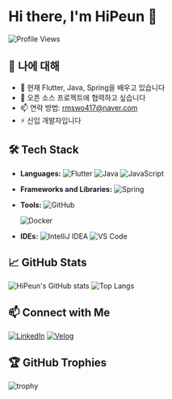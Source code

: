 # Hi there, I'm HiPeun 👋

![Profile Views](https://komarev.com/ghpvc/?username=HiPeun&color=blue)

## 🚀 나에 대해
- 🌱 현재 Flutter, Java, Spring을 배우고 있습니다
- 👯 오픈 소스 프로젝트에 협력하고 싶습니다
- 📫 연락 방법: rmswo417@naver.com
- ⚡ 신입 개발자입니다

## 🛠️ Tech Stack
- **Languages:**
  ![Flutter](https://img.shields.io/badge/Flutter-02569B?style=for-the-badge&logo=flutter&logoColor=white)
  ![Java](https://img.shields.io/badge/Java-007396?style=for-the-badge&logo=java&logoColor=white)
  ![JavaScript](https://img.shields.io/badge/JavaScript-F7DF1E?style=for-the-badge&logo=javascript&logoColor=black)

- **Frameworks and Libraries:**
  ![Spring](https://img.shields.io/badge/Spring-6DB33F?style=for-the-badge&logo=spring&logoColor=white)

- **Tools:**
 ![GitHub](https://img.shields.io/badge/GitHub-181717?style=for-the-badge&logo=github&logoColor=white)

  ![Docker](https://img.shields.io/badge/Docker-2496ED?style=for-the-badge&logo=docker&logoColor=white)

- **IDEs:**
  ![IntelliJ IDEA](https://img.shields.io/badge/IntelliJ%20IDEA-000000?style=for-the-badge&logo=intellij-idea&logoColor=white)
  ![VS Code](https://img.shields.io/badge/VS%20Code-007ACC?style=for-the-badge&logo=visual-studio-code&logoColor=white)

## 📈 GitHub Stats
![HiPeun's GitHub stats](https://github-readme-stats.vercel.app/api?username=HiPeun&show_icons=true&theme=radical)
![Top Langs](https://github-readme-stats.vercel.app/api/top-langs/?username=HiPeun&layout=compact&theme=radical)

## 📫 Connect with Me
[![LinkedIn](https://img.shields.io/badge/LinkedIn-0077B5?style=for-the-badge&logo=linkedin&logoColor=white)](https://www.linkedin.com/in/your-linkedin-profile/)
[![Velog](https://img.shields.io/badge/Velog-20C997?style=for-the-badge&logo=velog&logoColor=white)](https://velog.io/@rmswo417/posts)

## 🏆 GitHub Trophies
![trophy](https://github-profile-trophy.vercel.app/?username=HiPeun&theme=onedark)

